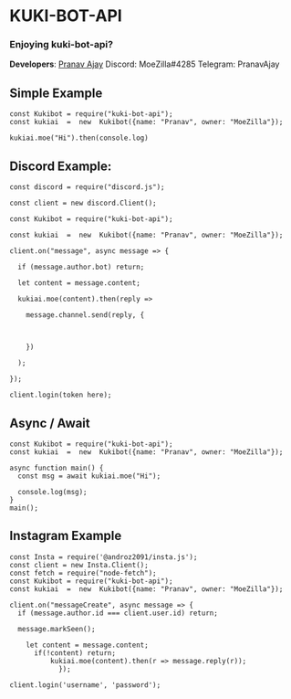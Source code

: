 <h1>KUKI-BOT-API</h1>

### Enjoying kuki-bot-api?


**Developers**:
[Pranav Ajay](https://github.com/Moezilla)
Discord: MoeZilla#4285
Telegram: PranavAjay

## Simple Example

```
const Kukibot = require("kuki-bot-api");
const kukiai  =  new  Kukibot({name: "Pranav", owner: "MoeZilla"});

kukiai.moe("Hi").then(console.log)
```

## Discord Example:

```
const discord = require("discord.js");

const client = new discord.Client();

const Kukibot = require("kuki-bot-api");

const kukiai  =  new  Kukibot({name: "Pranav", owner: "MoeZilla"});

client.on("message", async message => {

  if (message.author.bot) return; 

  let content = message.content;

  kukiai.moe(content).then(reply =>

    message.channel.send(reply, {

             

    })

  ); 

});

client.login(token here);
```

## Async / Await

```
const Kukibot = require("kuki-bot-api");
const kukiai  =  new  Kukibot({name: "Pranav", owner: "MoeZilla"});

async function main() {
  const msg = await kukiai.moe("Hi");

  console.log(msg);
}
main();
```

## Instagram Example

``` 
const Insta = require('@androz2091/insta.js');
const client = new Insta.Client();
const fetch = require("node-fetch");
const Kukibot = require("kuki-bot-api");
const kukiai  =  new  Kukibot({name: "Pranav", owner: "MoeZilla"});
 
client.on("messageCreate", async message => {
  if (message.author.id === client.user.id) return;

  message.markSeen();

    let content = message.content;
      if(!content) return;
          kukiai.moe(content).then(r => message.reply(r));
            });

client.login('username', 'password'); 
```
